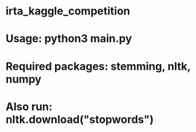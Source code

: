 # irta_kaggle_competition

# Usage: python3 main.py

# Required packages: stemming, nltk, numpy
# Also run: nltk.download("stopwords")


